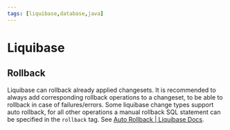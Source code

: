 ```yaml
---
tags: [liquibase,database,java]
---
```


# Liquibase

## Rollback
Liquibase can rollback already applied changesets. It is recommended to always add corresponding rollback operations to a changeset, to be able to rollback in case of failures/errors.
Some liquibase change types support auto rollback, for all other operations a manual rollback SQL statement can be specified in the `rollback` tag. See [Auto Rollback | Liquibase Docs](https://docs.liquibase.com/workflows/liquibase-community/liquibase-auto-rollback.html).
